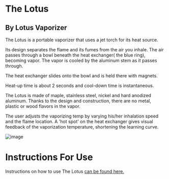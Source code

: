 # The Lotus
## By Lotus Vaporizer

The Lotus is a portable vaporizer that uses a jet torch for its heat source.

Its design separates the flame and its fumes from the air you inhale. 
The air passes through a bowl beneath the heat exchanger( the blue ring), becoming vapor.
The vapor is cooled by the aluminum stem as it passes through.

The heat exchanger slides onto the bowl and is held there with magnets.

Heat-up time is about 2 seconds and cool-down time is instantaneous.

The Lotus is made of maple, stainless steel, nickel and hard anodized aluminum. 
Thanks to the design and construction, there are no metal, plastic or wood flavors in the vapor.

The user adjusts the vaporizing temp by varying his/her inhalation speed and the flame location. 
A 'hot spot' on the heat exchanger gives visual feedback of the vaporization temperature, shortening the learning curve.

![image](https://user-images.githubusercontent.com/104687767/167319198-946bf5f1-6340-4047-ab54-4274277038e0.png)

# Instructions For Use

Instructions on how to use The Lotus [can be found here.](https://github.com/BeyondCombustion/The-Consensus/blob/main/No%20Longer%20In%20Production/Lotus/The%20Lotus/Instructions%20For%20Use.md)
